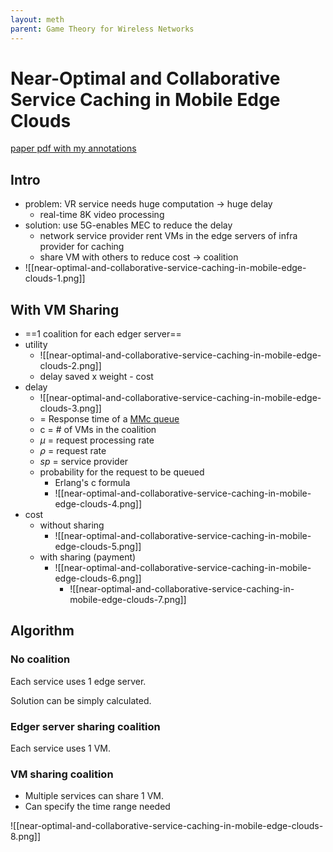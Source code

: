 ```yaml
---
layout: meth
parent: Game Theory for Wireless Networks
---
```


# Near-Optimal and Collaborative Service Caching in Mobile Edge Clouds

[paper pdf with my annotations](Near-Optimal_and_Collaborative_Service_Caching_in_Mobile_Edge_Clouds.pdf)

## Intro

- problem: VR service needs huge computation -> huge delay
	- real-time 8K video processing
- solution: use 5G-enables MEC to reduce the delay
	- network service provider rent VMs in the edge servers of infra provider for caching
	- share VM with others to reduce cost -> coalition
- ![[near-optimal-and-collaborative-service-caching-in-mobile-edge-clouds-1.png]]

## With VM Sharing

- ==1 coalition for each edger server==
- utility
	- ![[near-optimal-and-collaborative-service-caching-in-mobile-edge-clouds-2.png]]
	- delay saved x weight - cost
- delay
	- ![[near-optimal-and-collaborative-service-caching-in-mobile-edge-clouds-3.png]]
	- = Response time of a [MMc queue](../../../OtherNotes/MMc%20queue)
	- c = # of VMs in the coalition
	- $\mu$ = request processing rate
	- $\rho$ = request rate
	- $sp$ = service provider
	- probability for the request to be queued
		- Erlang's c formula
		- ![[near-optimal-and-collaborative-service-caching-in-mobile-edge-clouds-4.png]]
- cost
	- without sharing
		- ![[near-optimal-and-collaborative-service-caching-in-mobile-edge-clouds-5.png]]
	- with sharing (payment)
		- ![[near-optimal-and-collaborative-service-caching-in-mobile-edge-clouds-6.png]]
			- ![[near-optimal-and-collaborative-service-caching-in-mobile-edge-clouds-7.png]]

## Algorithm

### No coalition

Each service uses 1 edge server.

Solution can be simply calculated.

### Edger server sharing coalition

Each service uses 1 VM.

### VM sharing coalition

- Multiple services can share 1 VM.
- Can specify the time range needed

![[near-optimal-and-collaborative-service-caching-in-mobile-edge-clouds-8.png]]
